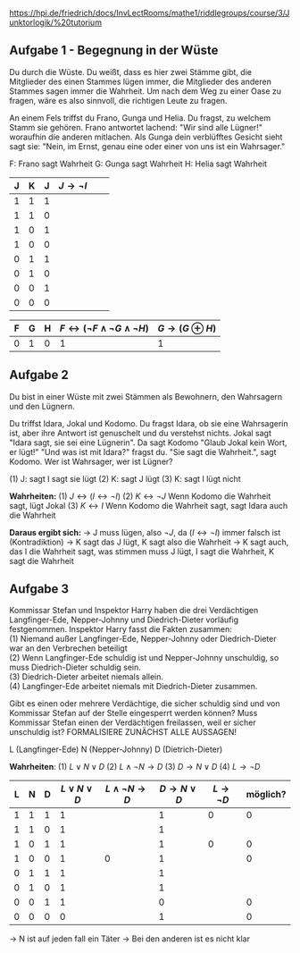 https://hpi.de/friedrich/docs/InvLectRooms/mathe1/riddlegroups/course/3/Junktorlogik/%20tutorium

## Aufgabe 1 - Begegnung in der Wüste

Du durch die Wüste. Du weißt, dass es hier zwei Stämme gibt, die Mitglieder des einen Stammes lügen immer, die Mitglieder des anderen Stammes sagen immer die Wahrheit. Um nach dem Weg zu einer Oase zu fragen, wäre es also sinnvoll, die richtigen Leute zu fragen.

An einem Fels triffst du Frano, Gunga und Helia. Du fragst, zu welchem Stamm sie gehören. Frano antwortet lachend: "Wir sind alle Lügner!" woraufhin die anderen mitlachen. Als Gunga dein verblüfftes Gesicht sieht sagt sie: "Nein, im Ernst, genau eine oder einer von uns ist ein Wahrsager."

F: Frano sagt Wahrheit
G: Gunga sagt Wahrheit
H: Helia sagt Wahrheit

| J   | K   | J   | $J \to \lnot I$ |     |     |
| --- | --- | --- | --------------- | --- | --- |
| 1   | 1   | 1   |                 |     |     |
| 1   | 1   | 0   |                 |     |     |
| 1   | 0   | 1   |                 |     |     |
| 1   | 0   | 0   |                 |     |     |
| 0   | 1   | 1   |                 |     |     |
| 0   | 1   | 0   |                 |     |     |
| 0   | 0   | 1   |                 |     |     |
| 0   | 0   | 0   |                 |     |     |


| F   | G   | H   | $F\leftrightarrow(\lnot F \land \lnot G \land \lnot H)$ | $G \to (G \oplus H)$ |
| --- | --- | --- | ------------------------------------------------------- | -------------------- |
| 0   | 1   | 0   | 1                                                       | 1                    |
## Aufgabe 2

Du bist in einer Wüste mit zwei Stämmen als Bewohnern, den Wahrsagern und den Lügnern.

Du triffst Idara, Jokal und Kodomo. Du fragst Idara, ob sie eine Wahrsagerin ist, aber ihre Antwort ist genuschelt und du verstehst nichts. Jokal sagt "Idara sagt, sie sei eine Lügnerin". Da sagt Kodomo "Glaub Jokal kein Wort, er lügt!" "Und was ist mit Idara?" fragst du. "Sie sagt die Wahrheit.", sagt Kodomo. Wer ist Wahrsager, wer ist Lügner?

(1) J: sagt I sagt sie lügt
(2) K: sagt J lügt
(3) K: sagt I lügt nicht

**Wahrheiten:**
(1) $J \leftrightarrow (I \leftrightarrow \lnot I)$ 
(2) $K \leftrightarrow \lnot J$ Wenn Kodomo die Wahrheit sagt, lügt Jokal
(3) $K \leftrightarrow I$ Wenn Kodomo die Wahrheit sagt, sagt Idara auch die Wahrheit

**Daraus ergibt sich:**
-> J muss lügen, also $\lnot J$, da $(I \leftrightarrow \lnot I)$ immer falsch ist (Kontradiktion)
-> K sagt das J lügt, K sagt also die Wahrheit
-> K sagt auch, das I die Wahrheit sagt, was stimmen muss
J lügt, I sagt die Wahrheit, K sagt die Wahrheit

## Aufgabe 3

Kommissar Stefan und Inspektor Harry haben die drei Verdächtigen Langfinger-Ede, Nepper-Johnny und Diedrich-Dieter vorläufig festgenommen. Inspektor Harry fasst die Fakten zusammen:  
(1) Niemand außer Langfinger-Ede, Nepper-Johnny oder Diedrich-Dieter war an den Verbrechen beteiligt  
(2) Wenn Langfinger-Ede schuldig ist und Nepper-Johnny unschuldig, so muss Diedrich-Dieter schuldig sein.  
(3) Diedrich-Dieter arbeitet niemals allein.  
(4) Langfinger-Ede arbeitet niemals mit Diedrich-Dieter zusammen.

Gibt es einen oder mehrere Verdächtige, die sicher schuldig sind und von Kommissar Stefan auf der Stelle eingesperrt werden können? Muss Kommissar Stefan einen der Verdächtigen freilassen, weil er sicher unschuldig ist? FORMALISIERE ZUNÄCHST ALLE AUSSAGEN!

L (Langfinger-Ede)
N (Nepper-Johnny)
D (Dietrich-Dieter)

**Wahrheiten**:
(1) $L \lor N \lor D$
(2) $L \land \lnot N \to D$
(3) $D \to N \lor D$
(4) $L \to \lnot D$ 

| L   | N   | D   | $L \lor N \lor D$ | $L \land \lnot N \to D$ | $D \to N \lor D$ | $L \rightarrow \lnot D$ | möglich? |
| --- | --- | --- | ----------------- | ----------------------- | ---------------- | ----------------------- | -------- |
| 1   | 1   | 1   | 1                 |                         | 1                | 0                       | 0        |
| 1   | 1   | 0   | 1                 |                         | 1                |                         |          |
| 1   | 0   | 1   | 1                 |                         | 1                | 0                       | 0        |
| 1   | 0   | 0   | 1                 | 0                       | 1                |                         | 0        |
| 0   | 1   | 1   | 1                 |                         | 1                |                         |          |
| 0   | 1   | 0   | 1                 |                         | 1                |                         |          |
| 0   | 0   | 1   | 1                 |                         | 0                |                         | 0        |
| 0   | 0   | 0   | 0                 |                         | 1                |                         | 0        |
-> N ist auf jeden fall ein Täter
-> Bei den anderen ist es nicht klar